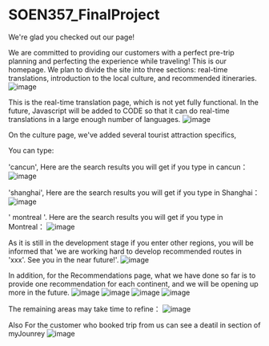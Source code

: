 # SOEN357_FinalProject
We're glad you checked out our page!


We are committed to providing our customers with a perfect pre-trip planning and perfecting the experience while traveling!
This is our homepage.
We plan to divide the site into three sections: real-time translations, introduction to the local culture, and recommended itineraries.
![image](https://github.com/Yaooo00/SOEN357_FinalProject/assets/101379116/a668321f-ed8b-48ad-9345-a970c2c6b83f)

This is the real-time translation page, which is not yet fully functional. In the future, Javascript will be added to CODE so that it can do real-time translations in a large enough number of languages.
![image](https://github.com/Yaooo00/SOEN357_FinalProject/assets/101379116/fbe792c5-8f6a-478b-8d38-094b17b3581e)


On the culture page, we've added several tourist attraction specifics, 

You can type:

'cancun', 
Here are the search results you will get if you type in cancun：
![image](https://github.com/Yaooo00/SOEN357_FinalProject/assets/101379116/ea7f066b-04c2-4ce4-9efc-956de12160f4)


'shanghai', 
Here are the search results you will get if you type in Shanghai：
![image](https://github.com/Yaooo00/SOEN357_FinalProject/assets/101379116/dc662c35-3ab4-4cc8-b93e-073b5c91f5a5)


' montreal '.
Here are the search results you will get if you type in Montreal：
![image](https://github.com/Yaooo00/SOEN357_FinalProject/assets/101379116/abbf87ba-9ba8-4615-83be-c0bb0f366759)


As it is still in the development stage if you enter other regions, you will be informed that 'we are working hard to develop recommended routes in 'xxx'. See you in the near future!'.
![image](https://github.com/Yaooo00/SOEN357_FinalProject/assets/101379116/02c38e61-873a-4ec0-b161-86b1aabde8ba)



In addition, for the Recommendations page, what we have done so far is to provide one recommendation for each continent, and we will be opening up more in the future.
![image](https://github.com/Yaooo00/SOEN357_FinalProject/assets/101379116/34122df8-83d8-47cc-ad20-f0977ec219dc)
![image](https://github.com/Yaooo00/SOEN357_FinalProject/assets/101379116/b136af90-4865-4c57-895a-346db4901c64)
![image](https://github.com/Yaooo00/SOEN357_FinalProject/assets/101379116/f35387af-2366-4c91-861a-18eb95a2799a)
![image](https://github.com/Yaooo00/SOEN357_FinalProject/assets/101379116/07aab61f-ac57-4ad0-a505-9046226af688)

The remaining areas may take time to refine：
![image](https://github.com/Yaooo00/SOEN357_FinalProject/assets/101379116/67d854f0-ca7c-4631-865b-91ee0504597d)


Also For the customer who booked trip from us can see a deatil in section of myJounrey
![image](https://github.com/Yaooo00/SOEN357_FinalProject/assets/101379116/4744f6df-e67c-4962-aa7f-d2cf7c7f28ca)


